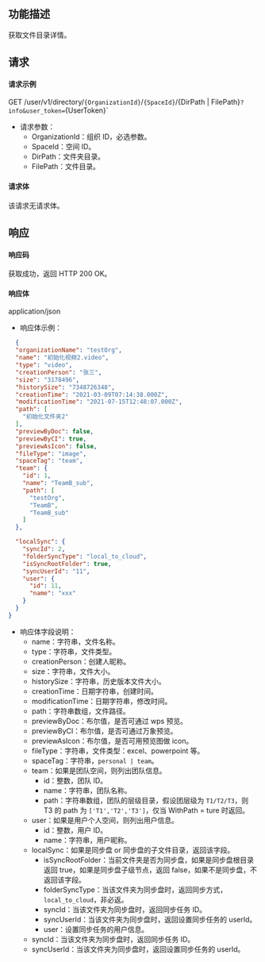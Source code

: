 ## 功能描述

获取文件目录详情。


## 请求

#### 请求示例

GET /user/v1/directory/`{OrganizationId}`/`{SpaceId}`/{DirPath | FilePath}`?info&user_token=`{UserToken}`

- 请求参数：
  - OrganizationId：组织 ID，必选参数。
  - SpaceId：空间 ID。
  - DirPath：文件夹目录。
  - FilePath：文件目录。
  
#### 请求体

该请求无请求体。

## 响应

#### 响应码

获取成功，返回 HTTP 200 OK。

#### 响应体

application/json

- 响应体示例：

```json
  {
  "organizationName": "testOrg",
  "name": "初始化视频2.video",
  "type": "video",
  "creationPerson": "张三",
  "size": "3178496",
  "historySize": "7348726348",
  "creationTime": "2021-03-09T07:14:38.000Z",
  "modificationTime": "2021-07-15T12:48:07.000Z",
  "path": [
    "初始化文件夹2"
  ],
  "previewByDoc": false,
  "previewByCI": true,
  "previewAsIcon": false,
  "fileType": "image",
  "spaceTag": "team",
  "team": {
    "id": 1,
    "name": "TeamB_sub",
    "path": [
      "testOrg",
      "TeamB",
      "TeamB_sub"
    ]
  },

  "localSync": {
    "syncId": 2,
    "folderSyncType": "local_to_cloud",
    "isSyncRootFolder": true,
    "syncUserId": "11",
    "user": {
      "id": 11,
      "name": "xxx"
    }
  }
}
```

- 响应体字段说明：
  - name：字符串，文件名称。
  - type：字符串，文件类型。
  - creationPerson：创建人昵称。
  - size：字符串，文件大小。
  - historySize：字符串，历史版本文件大小。
  - creationTime：日期字符串，创建时间。
  - modificationTime：日期字符串，修改时间。
  - path：字符串数组，文件路径。
  - previewByDoc：布尔值，是否可通过 wps 预览。
  - previewByCI：布尔值，是否可通过万象预览。
  - previewAsIcon：布尔值，是否可用预览图做 icon。
  - fileType：字符串，文件类型：excel、powerpoint 等。
  - spaceTag：字符串，`personal | team`。
  - team：如果是团队空间，则列出团队信息。
    - id：整数，团队 ID。
    - name：字符串，团队名称。
    - path：字符串数组，团队的层级目录，假设团层级为 `T1/T2/T3`，则 T3 的 path 为 `['T1','T2','T3']`，仅当 WithPath = ture 时返回。
  - user：如果是用户个人空间，则列出用户信息。
    - id：整数，用户 ID。
    - name：字符串，用户昵称。
  - localSync：如果是同步盘 or 同步盘的子文件目录，返回该字段。
    - isSyncRootFolder：当前文件夹是否为同步盘，如果是同步盘根目录返回 true，如果是同步盘子级节点，返回 false，如果不是同步盘，不返回该字段。
    - folderSyncType：当该文件夹为同步盘时，返回同步方式，`local_to_cloud`，非必返。
    - syncId：当该文件夹为同步盘时，返回同步任务 ID。
    - syncUserId：当该文件夹为同步盘时，返回设置同步任务的 userId。
    - user：设置同步任务的用户信息。
  - syncId：当该文件夹为同步盘时，返回同步任务 ID。
  - syncUserId：当该文件夹为同步盘时，返回设置同步任务的 userId。
